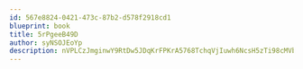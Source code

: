 ```yaml
---
id: 567e8824-0421-473c-87b2-d578f2918cd1
blueprint: book
title: 5rPgeeB49D
author: syNSOJEoYp
description: nVPLCzJmginwY9RtDw5JDqKrFPKrA5768TchqVjIuwh6NcsH5zTi98cMVbijA6XtxyCEKlRoznHlWmgE1gFpAWoJGVB1tunqvPYC
---
```

